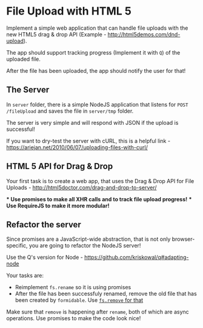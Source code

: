 # File Upload with HTML 5

Implement a simple web application that can handle file uploads with the new HTML5 drag & drop API (Example - http://html5demos.com/dnd-upload).

The app should support tracking progress (Implement it with `Q`) of the uploaded file.

After the file has been uploaded, the app should notify the user for that!

## The Server

In `server` folder, there is a simple NodeJS application that listens for `POST /fileUpload` and saves the file in `server/tmp` folder.

The server is very simple and will respond with JSON if the upload is successful!

If you want to dry-test the server with cURL, this is a helpful link - https://ariejan.net/2010/06/07/uploading-files-with-curl/

## HTML 5 API for Drag & Drop

Your first task is to create a web app, that uses the Drag & Drop API for File Uploads - http://html5doctor.com/drag-and-drop-to-server/

__* Use promises to make all XHR calls and to track file upload progress!__
__* Use RequireJS to make it more modular!__

## Refactor the server

Since promises are a JavaScript-wide abstraction, that is not only browser-specific, you are going to refactor the NodeJS server!

Use the Q's version for Node - https://github.com/kriskowal/q#adapting-node

Your tasks are:

* Reimplement `fs.rename` so it is using promises
* After the file has been successfuly renamed, remove the old file that has been created by `formidable`. Use [`fs.remove` for that](https://github.com/jprichardson/node-fs-extra#removedir-callback)

Make sure that `remove` is happening after `rename`, both of which are async operations. Use promises to make the code look nice!
